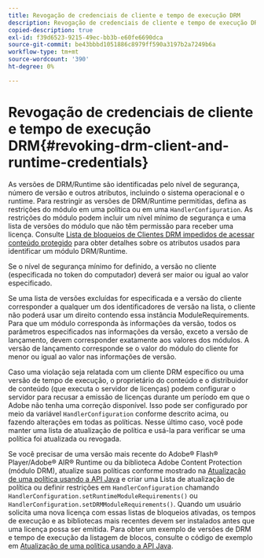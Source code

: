 ```yaml
---
title: Revogação de credenciais de cliente e tempo de execução DRM
description: Revogação de credenciais de cliente e tempo de execução DRM
copied-description: true
exl-id: f39d6523-9215-49ec-bb3b-e60fe6690dca
source-git-commit: be43bbbd1051886c8979ff590a3197b2a7249b6a
workflow-type: tm+mt
source-wordcount: '390'
ht-degree: 0%

---
```


# Revogação de credenciais de cliente e tempo de execução DRM{#revoking-drm-client-and-runtime-credentials}

As versões de DRM/Runtime são identificadas pelo nível de segurança, número de versão e outros atributos, incluindo o sistema operacional e o runtime. Para restringir as versões de DRM/Runtime permitidas, defina as restrições do módulo em uma política ou em uma `HandlerConfiguration`. As restrições do módulo podem incluir um nível mínimo de segurança e uma lista de versões do módulo que não têm permissão para receber uma licença. Consulte [Lista de bloqueios de Clientes DRM impedidos de acessar conteúdo protegido](../../aaxs-protecting-content/content-introduction/content-usage-rules/content-runtime-application-restrictions/content-blocklist-drm-clients.md) para obter detalhes sobre os atributos usados para identificar um módulo DRM/Runtime.

Se o nível de segurança mínimo for definido, a versão no cliente (especificada no token do computador) deverá ser maior ou igual ao valor especificado.

Se uma lista de versões excluídas for especificada e a versão do cliente corresponder a qualquer um dos identificadores de versão na lista, o cliente não poderá usar um direito contendo essa instância ModuleRequirements. Para que um módulo corresponda às informações da versão, todos os parâmetros especificados nas informações da versão, exceto a versão de lançamento, devem corresponder exatamente aos valores dos módulos. A versão de lançamento corresponde se o valor do módulo do cliente for menor ou igual ao valor nas informações de versão.

Caso uma violação seja relatada com um cliente DRM específico ou uma versão de tempo de execução, o proprietário do conteúdo e o distribuidor de conteúdo (que executa o servidor de licenças) podem configurar o servidor para recusar a emissão de licenças durante um período em que o Adobe não tenha uma correção disponível. Isso pode ser configurado por meio da variável `HandlerConfiguration` conforme descrito acima, ou fazendo alterações em todas as políticas. Nesse último caso, você pode manter uma lista de atualização de política e usá-la para verificar se uma política foi atualizada ou revogada.

Se você precisar de uma versão mais recente do Adobe® Flash® Player/Adobe® AIR® Runtime ou da biblioteca Adobe Content Protection (módulo DRM), atualize suas políticas conforme mostrado na [Atualização de uma política usando a API Java](../../aaxs-protecting-content/content-working-with-policies/content-updating-policy-using-java-api.md) e criar uma Lista de atualização de política ou definir restrições em `HandlerConfiguration` chamando `HandlerConfiguration.setRuntimeModuleRequirements()` ou `HandlerConfiguration.setDRMModuleRequirements()`. Quando um usuário solicita uma nova licença com essas listas de bloqueios ativadas, os tempos de execução e as bibliotecas mais recentes devem ser instalados antes que uma licença possa ser emitida. Para obter um exemplo de versões de DRM e tempo de execução da listagem de blocos, consulte o código de exemplo em [Atualização de uma política usando a API Java](../../aaxs-protecting-content/content-working-with-policies/content-updating-policy-using-java-api.md).
